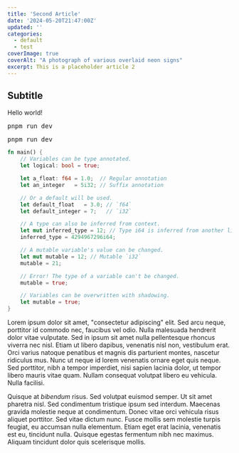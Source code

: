 ```yaml
---
title: 'Second Article'
date: '2024-05-20T21:47:00Z'
updated: ''
categories:
  - default
  - test
coverImage: true
coverAlt: "A photograph of various overlaid neon signs"
excerpt: This is a placeholder article 2
---
```


## Subtitle

Hello world!

<div class="mockup-code">
  <pre data-prefix="$">pnpm run dev</pre>
  <pre data-prefix="$">pnpm run dev</pre>
</div>

```rust
fn main() {
    // Variables can be type annotated.
    let logical: bool = true;

    let a_float: f64 = 1.0;  // Regular annotation
    let an_integer   = 5i32; // Suffix annotation

    // Or a default will be used.
    let default_float   = 3.0; // `f64`
    let default_integer = 7;   // `i32`

    // A type can also be inferred from context.
    let mut inferred_type = 12; // Type i64 is inferred from another line.
    inferred_type = 4294967296i64;

    // A mutable variable's value can be changed.
    let mut mutable = 12; // Mutable `i32`
    mutable = 21;

    // Error! The type of a variable can't be changed.
    mutable = true;

    // Variables can be overwritten with shadowing.
    let mutable = true;
}
```

 Lorem ipsum dolor sit amet, "consectetur adipiscing" elit. Sed arcu neque, porttitor id commodo nec, faucibus vel odio. Nulla malesuada hendrerit dolor vitae vulputate. Sed in ipsum sit amet nulla pellentesque rhoncus viverra nec nisl. Etiam ut libero dapibus, venenatis nisl non, vestibulum erat. Orci varius natoque penatibus et magnis dis parturient montes, nascetur ridiculus mus. Nunc ut neque id lorem venenatis ornare eget quis neque. Sed porttitor, nibh a tempor imperdiet, nisi sapien lacinia dolor, ut tempor libero mauris vitae quam. Nullam consequat volutpat libero eu vehicula. Nulla facilisi.

Quisque at _bibendum_ risus. Sed volutpat euismod semper. Ut sit amet pharetra nisl. Sed condimentum tristique ipsum sed interdum. Maecenas gravida molestie neque at condimentum. Donec vitae orci vehicula risus aliquet porttitor. Sed vitae dictum nunc. Fusce mollis sem molestie turpis feugiat, eu accumsan nulla elementum. Etiam eget erat lacinia, venenatis est eu, tincidunt nulla. Quisque egestas fermentum nibh nec maximus. Aliquam tincidunt dolor quis scelerisque mollis. 
